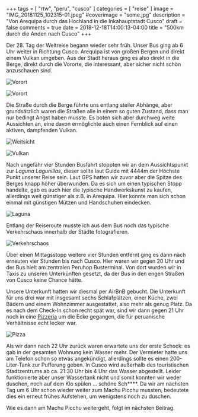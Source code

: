 +++
tags = [
    "rtw",
    "peru",
    "cusco"
    ]
categories = [
    "reise"
]
image = "IMG_20181125_102315-01.jpeg"
#coverimage = "some.jpg"
description = "Von Arequipa durch das Hochland in die Inkahauptstadt Cusco"
draft = false
comments = true
date = 2018-12-18T14:00:13-04:00
title = "500km durch die Anden nach Cusco"
+++

Der 28. Tag der Weltreise begann wieder sehr früh. Unser Bus ging ab 6 Uhr weiter in Richtung Cusco. Arequipa ist von großen Bergen und direkt einem Vulkan umgeben. Aus der Stadt heraus ging es also direkt in die Berge, direkt durch die Vororte, die interessant, aber sicher nicht schön anzuschauen sind.

![Vorort](/img/IMG_20181125_073110.jpg "nicht so einladender Vorort von Arequipa")

![Vorort](/img/IMG_20181125_073130.jpg "nicht so einladender Vorort von Arequipa")

Die Straße durch die Berge führte uns entlang steiler Abhänge, aber grundsätzlich waren die Straßen alle in einem so guten Zustand, dass man nur bedingt Angst haben musste. Es boten sich aber durchweg weite Aussichten an, eine davon ermöglichte auch einen Fernblick auf einen aktiven, dampfenden Vulkan.

![Weitsicht](/img/IMG_20181125_081845.jpg "Weitsicht entlang der Straße")

![Vulkan](/img/IMG_20181125_083610.jpg "Vulkan in weiter Ferne")

Nach ungefähr vier Stunden Busfahrt stoppten wir an dem Aussichtspunkt zur _Laguna Lagunillas_, dieser sollte laut Guide mit 4444m der Höchste Punkt unserer Reise sein. Laut GPS hatten wir zuvor aber die Spitze des Berges knapp höher überwunden. Da es sich um einen typischen Stopp handelte, gab es auch hier die typische Handwerkskunst zu kaufen, allerdings weit günstiger als z.B. in Arequipa. Hier konnte man sich schon einmal mit günstigen Mützen und Handschuhen eindecken.

![Laguna](/img/IMG_20181125_102315-01.jpeg "Blick auf die Laguna Lagunillas von 4444m Höhe")

Entlang der Reiseroute musste ich aus dem Bus noch das typische Verkehrschaos innerhalb der Städte fotografieren.

![Verkehrschaos](/img/IMG_20181125_122116.jpg "typische Verkehrssituation in Peru")

Über einen Mittagsstopp weitere vier Stunden entfernt ging es dann nach erneuten vier Stunden bis nach Cusco. Hier waren wir gegen 20 Uhr und der Bus hielt am zentralen Peruhop Busterminal. Von dort wurden wir in Taxis zu unseren Unterkünften gesetzt, da der Bus in den engen Straßen von Cusco keine Chance hätte.

Unsere Unterkunft hatten wir diesmal per AirBnB gebucht. Die Unterkunft für uns drei war mit insgesamt sechs Schlafplätzen, einer Küche, zwei Bädern und einem Wohnzimmer ausgestattet, also mehr als genug Platz. Da es nach dem Check-In schon recht spät war, sind wir dann gegen 21 Uhr noch in eine [Pizzeria](https://goo.gl/maps/JLB8RWxcXTv) um die Ecke gegangen, die für peruanische Verhältnisse echt lecker war. 

![Pizza](/img/IMG_20181125_212856.jpg "erstes Abendessen in Cusco")

Als wir dann nach 22 Uhr zurück waren erwartete uns der erste Schock: es gab in der gesamten Wohnung kein Wasser mehr. Der Vermieter hatte uns am Telefon schon so etwas angekündigt, allerdings sollte es einen 200-Liter-Tank zur Pufferung geben. In Cusco wird außerhalb des touristischen Stadtzentrums ab ca. 21:30 Uhr bis 4 Uhr das Wasser abgestellt. Leider funktionierte aber unser Wassertank nicht und somit konnten wir weder duschen, noch auf dem Klo spülen ... schöne Sch****. Da wir am nächsten Tag um 6 Uhr schon wieder weiter zum Machu Picchu mussten, bedeutete dies ein erneut frühes Aufstehen, um wenigstens noch zu duschen.

Wie es dann am Machu Picchu weitergeht, folgt im nächsten Beitrag.